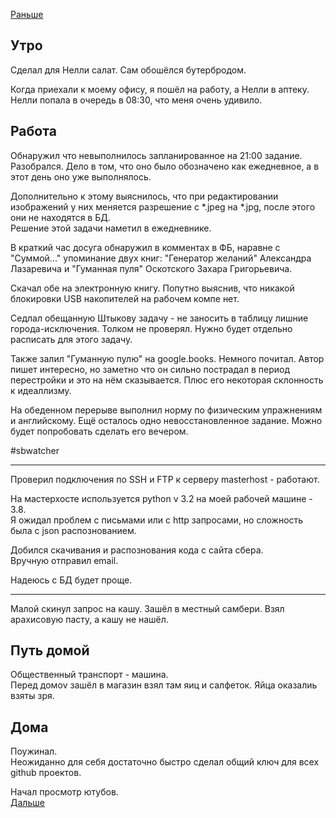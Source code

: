 [Раньше](2020.07.22.md)  
## Утро
Сделал для Нелли салат. Сам обошёлся бутербродом.

Когда приехали к моему офису, я пошёл на работу, а Нелли в аптеку. Нелли попала в очередь в 08:30, что меня очень удивило.
## Работа
Обнаружил что невыполнилось запланированное на 21:00 задание.  
Разобрался. Дело в том, что оно было обозначено как ежедневное, а в этот день оно уже выполнялось.  

Дополнительно к этому выяснилось, что при редактировании изображений у них меняется разрешение с *.jpeg на *.jpg, после этого они не находятся в БД.  
Решение этой задачи наметил в ежедневнике.

В краткий час досуга обнаружил в комментах в ФБ, наравне с "Суммой..." упоминание двух книг: "Генератор желаний" Александра Лазаревича и "Гуманная пуля" Оскотского Захара Григорьевича.

Скачал обе на электронную книгу. Попутно выяснив, что никакой блокировки USB накопителей на рабочем компе нет.

Седлал обещанную Штыкову задачу - не заносить в таблицу лишние города-исключения. Толком не проверял. Нужно будет отдельно расписать для этого задачу.

Также залил "Гуманную пулю" на google.books. Немного почитал. Автор пишет интересно, но заметно что он сильно пострадал в период перестройки и это на нём сказывается. Плюс его некоторая склонность к идеаллизму.

На обеденном перерыве выполнил норму по физическим упражнениям и английскому. Ещё осталось одно невосстановленное задание. Можно будет попробовать сделать его вечером.

#sbwatcher
_____
Проверил подключения по SSH и FTP к серверу masterhost - работают.

На мастерхосте используется python v 3.2 на моей рабочей машине - 3.8.  
Я ожидал проблем с письмами или с http запросами, но сложность была с json распознованием.

Добился скачивания и распознования кода с сайта сбера.  
Вручную отправил email.

Надеюсь с БД будет проще.
__________
Малой скинул запрос на кашу. Зашёл в местный самбери. Взял арахисовую пасту, а кашу не нашёл.
## Путь домой
Общественный транспорт - машина.  
Перед домоv зашёл в магазин взял там яиц и салфеток. Яйца оказалиь взяты зря.
## Дома
Поужинал.  
Неожиданно для себя достаточно быстро сделал общий ключ для всех github проектов.

Начал просмотр ютубов.  
[Дальше](2020.07.24.md)